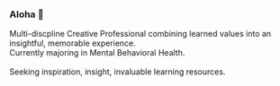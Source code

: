 ### Aloha 🌋

Multi-discpline Creative Professional combining learned values into an insightful, memorable experience.<br> 
Currently majoring in Mental Behavioral Health.<br>
<br>
Seeking inspiration, insight, invaluable learning resources.

